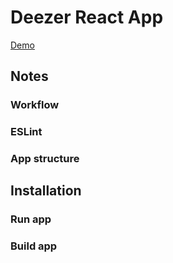 # Deezer React App
[Demo](https://deezer.functional.org.za)

## Notes

### Workflow

### ESLint

### App structure

## Installation

### Run app

### Build app

